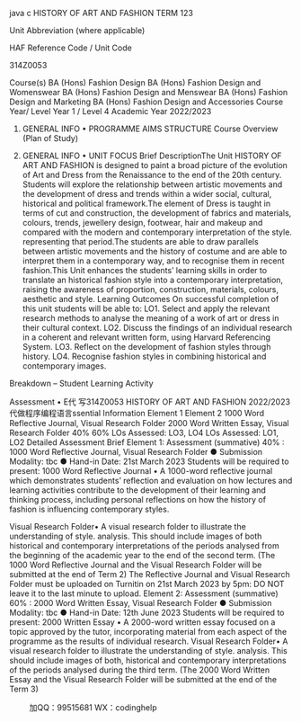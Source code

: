 java c
HISTORY OF ART AND   FASHION
TERM   123

Unit Abbreviation      (where   applicable)
   
HAF
Reference Code /   Unit   Code
   
314Z0053
   
Course(s)
BA (Hons)   Fashion   Design
BA (Hons)   Fashion   Design and Womenswear   BA (Hons)   Fashion   Design and   Menswear
BA (Hons)   Fashion   Design and   Marketing
BA (Hons)   Fashion   Design and Accessories
Course Year/   Level
Year   1 /   Level 4
Academic Year
2022/2023
1. GENERAL   INFO   •   PROGRAMME   AIMS    STRUCTURE
Course Overview (Plan   of   Study)





2. GENERAL   INFO   •   UNIT   FOCUS
Brief   DescriptionThe   Unit    HISTORY   OF   ART   AND      FASHION    is   designed   to    paint   a   broad   picture   of   the   evolution   of   Art   and   Dress   from   the   Renaissance   to   the   end   of   the   20th   century.   Students   will   explore   the   relationship   between   artistic   movements   and   the   development   of   dress   and   trends   within a wider social, cultural,   historical and   political framework.The element of   Dress   is taught   in terms   of cut   and   construction,   the   development   of   fabrics   and   materials, colours, trends, jewellery design, footwear,   hair   and   makeup and   compared   with   the   modern and contemporary   interpretation of the style. representing that   period.The   students   are   able   to   draw parallels between   artistic movements and   the history of   costume and are able to interpret them   in a   contemporary way,   and   to   recognise   them   in   recent   fashion.This Unit enhances the students’ learning skills   in order to translate   an   historical fashion   style   into a contemporary   interpretation,   raising the awareness   of   proportion,   construction,   materials,   colours, aesthetic and   style.
Learning Outcomes
On successful completion of this unit   students will   be   able   to:
LO1.   Select   and   apply   the   relevant   research   methods   to   analyse   the   meaning   of   a   work   of   art or dress   in their   cultural   context.
LO2.   Discuss   the findings   of   an   individual   research   in   a   coherent   and   relevant   written form,   using   Harvard   Referencing System.
LO3.   Reflect on the development of fashion styles through   history.
LO4.   Recognise fashion styles   in combining   historical and contemporary   images.




Breakdown   – Student   Learning   Activity
   
Assessment   •   E代 写314Z0053 HISTORY OF ART AND FASHION 2022/2023
代做程序编程语言ssential   Information
Element   1
Element   2
1000 Word   Reflective Journal,   Visual   Research   Folder
2000 Word Written   Essay, Visual   Research   Folder
40%
60%
LOs Assessed:   LO3,   LO4
LOs Assessed:   LO1,   LO2
Detailed Assessment   Brief
Element   1: Assessment   (summative)   40%   :   1000 Word   Reflective   Journal, Visual   Research   Folder
●          Submission   Modality:   tbc
●          Hand-in   Date:   21st   March   2023
Students will   be   required to   present:
1000 Word   Reflective Journal
• A   1000-word   reflective   journal   which   demonstrates   students’   reflection   and   evaluation   on how   lectures   and   learning   activities   contribute   to   the   development   of   their   learning   and   thinking   process,   including   personal   reflections   on   how   the   history   of   fashion   is   influencing contemporary   styles.




Visual   Research   Folder• A visual research folder to illustrate the understanding of style. analysis. This should include   images   of   both   historical   and   contemporary   interpretations   of   the   periods   analysed   from   the beginning   of   the   academic   year   to   the   end   of   the   second   term.
(The   1000   Word   Reflective   Journal   and the Visual   Research   Folder   will   be   submitted   at the   end of Term   2)
The   Reflective Journal and Visual   Research   Folder must be uploaded   on Turnitin   on 21st   March 2023   by 5pm:   DO   NOT   leave   it to the   last minute to upload.
Element    2:   Assessment    (summative)    60%    :    2000    Word    Written    Essay,    Visual   Research   Folder
●          Submission   Modality:   tbc
●          Hand-in   Date:   12th   June   2023
Students will   be   required to   present:
2000 Written   Essay
• A 2000-word   written   essay   focused   on   a   topic   approved   by   the   tutor, incorporating   material   from   each   aspect   of   the   programme   as   the   results   of   individual   research.
Visual   Research   Folder• A visual research folder to illustrate the understanding of style. analysis. This should include   images   of   both,   historical   and   contemporary   interpretations   of   the   periods   analysed   during the   third   term.
(The   2000 Word Written   Essay   and the Visual   Research   Folder   will   be   submitted   at the   end   of the Term 3)







         
加QQ：99515681  WX：codinghelp
